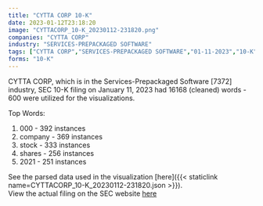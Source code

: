 ```yaml
---
title: "CYTTA CORP 10-K"
date: 2023-01-12T23:18:20
image: "CYTTACORP_10-K_20230112-231820.png"
companies: "CYTTA CORP"
industry: "SERVICES-PREPACKAGED SOFTWARE"
tags: ["CYTTA CORP","SERVICES-PREPACKAGED SOFTWARE","01-11-2023","10-K"]
forms: "10-K"
---
```

CYTTA CORP, which is in the Services-Prepackaged Software [7372] industry, SEC 10-K filing on January 11, 2023 had 16168 (cleaned) words - 600 were utilized for the visualizations.

Top Words:
1. 000 - 392 instances
2. company - 369 instances
3. stock - 333 instances
4. shares - 256 instances
5. 2021 - 251 instances


See the parsed data used in the visualization [here]({{< staticlink name=CYTTACORP_10-K_20230112-231820.json >}}).  
View the actual filing on the SEC website [here](https://www.sec.gov/Archives/edgar/data/1383088/0001477932-23-000200.txt)